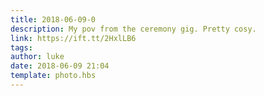 ```yaml
---
title: 2018-06-09-0
description: My pov from the ceremony gig. Pretty cosy.
link: https://ift.tt/2HxlLB6
tags: 
author: luke
date: 2018-06-09 21:04
template: photo.hbs
---
```

